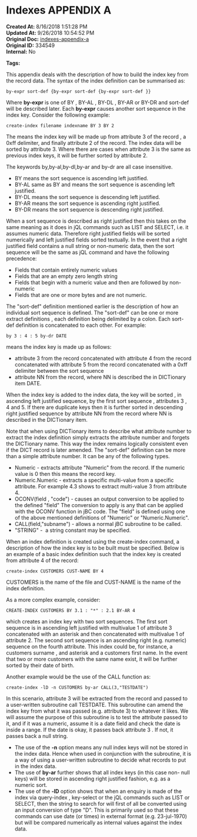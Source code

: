 # Indexes APPENDIX A

**Created At:** 8/16/2018 1:51:28 PM  
**Updated At:** 9/26/2018 10:54:52 PM  
**Original Doc:** [indexes-appendix-a](https://docs.jbase.com/48152-indexes/indexes-appendix-a)  
**Original ID:** 334549  
**Internal:** No  

**Tags:**
<badge text='index definitions' vertical='middle' />
<badge text='file indexing' vertical='middle' />

This appendix deals with the description of how to build the index key from the record data. The syntax of the index definition can be summarised as:

```
by-expr sort-def {by-expr sort-def {by-expr sort-def }}
```

Where **by-expr** is one of BY , BY-AL , BY-DL , BY-AR or BY-DR and sort-def will be described later. Each **by-expr** causes another sort sequence in the index key. Consider the following example:

```
create-index filename indexname BY 3 BY 2
```

The means the index key will be made up from attribute 3 of the record , a 0xff delimiter, and finally attribute 2 of the record. The index data will be sorted by attribute 3. Where there are cases when attribute 3 is the same as previous index keys, it will be further sorted by attribute 2.

The keywords by,by-al,by-dl,by-ar and by-dr are all case insensitive.

- BY means the sort sequence is ascending left justified.
- BY-AL same as BY and means the sort sequence is ascending left justified.
- BY-DL means the sort sequence is descending left justified.
- BY-AR means the sort sequence is ascending right justified.
- BY-DR means the sort sequence is descending right justified.


When a sort sequence is described as right justified then this takes on the same meaning as it does in jQL commands such as LIST and SELECT, i.e. it assumes numeric data. Therefore right justified fields will be sorted numerically and left justified fields sorted textually. In the event that a right justified field contains a null string or non-numeric data, then the sort sequence will be the same as jQL command and have the following precedence:

- Fields that contain entirely numeric values
- Fields that are an empty zero length string
- Fields that begin with a numeric value and then are followed by non-numeric
- Fields that are one or more bytes and are not numeric.


The "sort-def" definition mentioned earlier is the description of how an individual sort sequence is defined. The "sort-def" can be one or more extract definitions , each definition being delimited by a colon. Each sort-def definition is concatenated to each other. For example:

```
by 3 : 4 : 5 by-dr DATE
```

means the index key is made up as follows:

- attribute 3 from the record concatenated with attribute 4 from the record concatenated with attribute 5 from the record concatenated with a 0xff delimiter between the sort sequence
- attribute NN from the record, where NN is described the in DICTionary item DATE.


When the index key is added to the index data, the key will be sorted , in ascending left justified sequence, by the first sort sequence , attributes 3 , 4 and 5. If there are duplicate keys then it is further sorted in descending right justified sequence by attribute NN from the record where NN is described in the DICTionary item.

Note that when using DICTionary items to describe what attribute number to extract the index definition simply extracts the attribute number and forgets the DICTionary name. This way the index remains logically consistent even if the DICT record is later amended. The "sort-def" definition can be more than a simple attribute number. It can be any of the following types.

- Numeric - extracts attribute "Numeric" from the record. If the numeric value is 0 then this means the record key.
- Numeric.Numeric - extracts a specific multi-value from a specific attribute. For example 4.3 shows to extract multi-value 3 from attribute 4.
- OCONV(field , "code") - causes an output conversion to be applied to the defined "field" The conversion to apply is any that can be applied with the OCONV function in jBC code. The "field" is defined using one of the above mentioned definitions of "Numeric" or "Numeric.Numeric".
- CALL(field,"subname") - allows a normal jBC subroutine to be called.
- "STRING" -  a string constant may be specified.


When an index definition is created using the create-index command, a description of how the index key is to be built must be specified. Below is an example of a basic index definition such that the index key is created from attribute 4 of the record:

```
create-index CUSTOMERS CUST-NAME BY 4
```

CUSTOMERS is the name of the file and CUST-NAME is the name of the index definition.

As a more complex example, consider:

```
CREATE-INDEX CUSTOMERS BY 3.1 : "*" : 2.1 BY-AR 4
```

which creates an index key with two sort sequences. The first sort sequence is in ascending left justified with multivalue 1 of attribute 3 concatenated with an asterisk and then concatenated with multivalue 1 of attribute 2. The second sort sequence is an ascending right (e.g. numeric) sequence on the fourth attribute. This index could be, for instance, a customers surname , and asterisk and a customers first name. In the event that two or more customers with the same name exist, it will be further sorted by their date of birth.

Another example would be the use of the CALL function as:

```
create-index -lD -n CUSTOMERS by-ar CALL(3,"TESTDATE")
```

In this scenario, attribute 3 will be extracted from the record and passed to a user-written subroutine call TESTDATE. This subroutine can amend the index key from what it was passed (e.g. attribute 3) to whatever it likes. We will assume the purpose of this subroutine is to test the attribute passed to it, and if it was a numeric, assume it is a date field and check the date is inside a range. If the date is okay, it passes back attribute 3 . If not, it passes back a null string.

- The use of the **-n** option means any null index keys will not be stored in the index data. Hence when used in conjunction with the subroutine, it is a way of using a user-written subroutine to decide what records to put in the index data.
- The use of **by-ar** further shows that all index keys (in this case non- null keys) will be stored in ascending right justified fashion, e.g. as a numeric sort.
- The use of the **-lD** option shows that when an enquiry is made of the index via query-index , key-select or the jQL commands such as LIST or SELECT, then the string to search for will first of all be converted using an input conversion of type "D". This is primarily used so that these commands can use date (or times) in external format (e.g. 23-jul-1970) but will be compared numerically as internal values against the index data.

